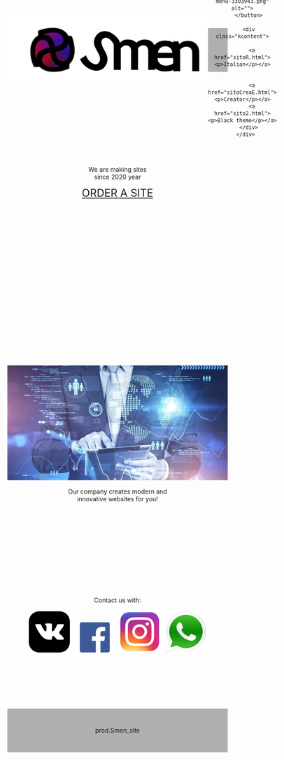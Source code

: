 <!DOCTYPE html>
<html lang="en">
<head>
    <meta charset="UTF-8">
    <meta http-equiv="X-UA-Compatible" content="IE=edge">
    <meta name="viewport" content="width=device-width, initial-scale=1.0">
    <link rel="shortcut icon" href="img/logo2.png" type="image/x-icon">
    <title>Smen</title>
    <style>
    @import url('https://fonts.googleapis.com/css2?family=Noto+Sans+Mono&display=swap');


body{
    margin: 0;
    background-color: rgba(0, 204, 255, 0.103);
}
header{
    margin: 0;
    position: relative;
    background-color: rgba(0, 0, 0, 0.308);
    display: flex;
    width: 100%;
    height: 100px;
    justify-content: space-around;
    align-items: center;
}
header>.img1{
    position: relative;
    width: 180px;
    height: 70px;
}
.img2{
    position: relative;
    width: 45px;
    height: 45px;
}

.div1{
    position: relative;
    display: inline-block;
  }
.div1:hover .kcontent {display: block;}
.div1:hover .img2 {width: 47px;
    height: 47px;
    box-shadow: -4px 2px #00000054;
    border-radius: 150px;}
.img2:hover{
    width: 47px;
    height: 47px;
    box-shadow: -4px 2px #00000054;
    border-radius: 150px;
}
.buttonen{
    background-color: rgba(240, 248, 255, 0);
    border: 0;
}
.kcontent{
    margin-left: -50px;
    display: none;
  position: absolute;
  background-color: rgb(153, 177, 177);
  min-width: 160px;
  border-radius: 10px;
  box-shadow: 0px 8px 16px 0px rgba(0,0,0,0.2);
  z-index: 1;
}
.kcontent>a{
    color: black;
    padding: 12px 16px;
    text-decoration: none;
    display: block;
}
.kcontent>a:hover{
    margin-left: 5px;
    color: black;
    padding: 12px 16px;
    text-decoration: none;
    display: block;
    text-shadow: -4px 2px #00000054;
}
.kcontent>a>p{
    font-size: 20px;
    font-family: 'Noto Sans Mono', monospace;
    font-weight: 600;
    text-align: center;
}
article{
    position: relative;
    display: inline-block;
    text-align: center;
    margin-left: 0%;
    margin-top: 200px;
    width: 100%;
    height: 270px;
    align-items: center;
}

article>p{
    position: relative;
    margin-top: 0vh;
    margin-left: 0vw;
    font-size: 44px;
    font-family: 'Noto Sans Mono', monospace;
    font-weight: 700;
    text-align: center;
}
.compra{
    position: relative;
    margin-left: 0vw;
    color: rgb(240, 248, 255);
    font-size: 24px;
    font-family: 'Noto Sans Mono', monospace;
    text-decoration: none;
    border: 3px solid black;
    background: linear-gradient(to right, red, purple);
    border-radius: 10px;
    padding: 3px;
}
article>.imga{
    width: 800px;
}
.znak{
    width: 100px;
    justify-content: space-between;
}
footer{
    position: relative;
    background-color: rgba(0, 0, 0, 0.308);
    display: flex;
    width: 100%;
    height: 100px;
    justify-content: space-around;
    align-items: center;
}
footer>p{
    font-size: 18px;
    font-family: 'Noto Sans Mono', monospace;
    font-weight: 400;
}

@media screen and (max-width: 600px) {
    article{
        position: relative;
        display: inline-block;
        text-align: center;
        margin-left: 0%;
        margin-top: 100px;
        width: 100%;
        height: 450px;
        align-items: center;
    }
    article>p{
        position: relative;
        margin-top: 0vh;
        margin-left: 2vw;
        font-size: 54px;
        font-family: 'Noto Sans Mono', monospace;
        font-weight: 700;
        text-align: center;
    }
    .compra{
        position: relative;
        color: rgb(240, 248, 255);
        font-size: 34px;
        font-family: 'Noto Sans Mono', monospace;
        text-decoration: none;
        border: 4px solid black;
        background: linear-gradient(to right, red, purple);
        border-radius: 20px;
        padding: 5px;
    }
    article>.imga{
        width: 400px;
    }
  }
    </style>
</head>
<body>
<header>
    <img class="img1" src="img/logo12.png" alt="">
    <div class="div1">

        <button class="buttonen">
            <img class="img2" src="img/free-icon-menu-3303943.png" alt="">
        </button>

        <div class="kcontent">

          <a href="sitoR.html"><p>Italian</p></a>


          <a href="sitoCreaE.html"><p>Creator</p></a>
          <a href="sito2.html"><p>Black theme</p></a>
        </div>
      </div>
</header>

<article>
    <p> 
        We are making sites 
        <br>
        since 2020 year
    </p>
    <a class="compra" href="">ORDER A SITE</a>
</article>
<article>
    <img class="imga" src="img/айти.webp" alt="">
    <p class="imgap">
        Our company creates modern and 
        <br>
        innovative websites for you!
    </p>
</article>
<article>
    <p>
        Contact us with:
    </p>
    <a class="niente"  href="https://vk.com/"><img class="znak" src="img/vk.png" alt=""></a>
    <a class="niente"  href="https://it-it.facebook.com/"><img class="znak" src="img/fb.png" alt=""></a>
    <a class="niente"  href="https://www.instagram.com/"><img class="znak" src="img/insta.png" alt=""></a>
    <a class="niente"  href="https://www.whatsapp.com/?l=it"><img class="znak" src="img/whu.png" alt=""></a>
</article>
<footer>
   <p>prod.Smen_site</p> 
</footer>

</body>
</html>

